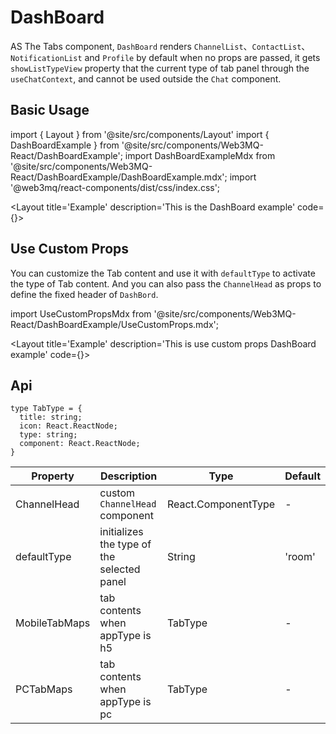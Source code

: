 # DashBoard
AS The Tabs component, `DashBoard` renders `ChannelList`、`ContactList`、`NotificationList` and `Profile` by default when no props are passed, it gets `showListTypeView` property that the current type of tab panel  through the `useChatContext`, and cannot be used outside the `Chat` component.

## Basic Usage

import { Layout } from '@site/src/components/Layout'
import { DashBoardExample } from '@site/src/components/Web3MQ-React/DashBoardExample';
import DashBoardExampleMdx from '@site/src/components/Web3MQ-React/DashBoardExample/DashBoardExample.mdx';
import '@web3mq/react-components/dist/css/index.css';

<Layout
title='Example'
description='This is the DashBoard example'
code={<DashBoardExampleMdx />}>
<DashBoardExample />
</Layout>

## Use Custom Props
You can customize the Tab content and use it with `defaultType` to activate the type of Tab content. And you can also pass the `ChannelHead` as props to define the fixed header of `DashBord`.

import UseCustomPropsMdx from '@site/src/components/Web3MQ-React/DashBoardExample/UseCustomProps.mdx';

<Layout
title='Example'
description='This is use custom props DashBoard example'
code={<UseCustomPropsMdx />}>
<DashBoardExample type='custom' />
</Layout>

## Api

```tsx
type TabType = {
  title: string;
  icon: React.ReactNode;
  type: string;
  component: React.ReactNode;
}
```

| Property       | Description                            | Type               | Default |
| -------------- | -------------------------------------- | ------------------ | ------- |
| ChannelHead    | custom `ChannelHead` component         | React.ComponentType |   -     |
| defaultType    | initializes the type of the selected panel | String             | 'room'  |
| MobileTabMaps  | tab contents when appType is h5        | TabType            |   -     |
| PCTabMaps      | tab contents when appType is pc        | TabType            |   -     |